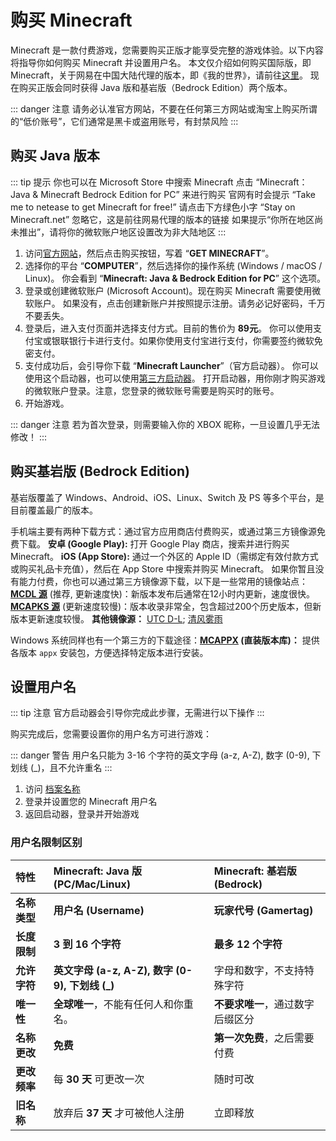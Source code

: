 # 购买 Minecraft

Minecraft 是一款付费游戏，您需要购买正版才能享受完整的游戏体验。以下内容将指导你如何购买 Minecraft 并设置用户名。
本文仅介绍如何购买国际版，即 Minecraft，关于网易在中国大陆代理的版本，即《我的世界》，请前往[这里](https://mc.163.com/index.html)。
现在购买正版会同时获得 Java 版和基岩版（Bedrock Edition）两个版本。

::: danger 注意
请务必认准官方网站，不要在任何第三方网站或淘宝上购买所谓的“低价账号”，它们通常是黑卡或盗用账号，有封禁风险
:::

## 购买 Java 版本

::: tip 提示
你也可以在 Microsoft Store 中搜索 Minecraft
点击 “Minecraft：Java & Minecraft Bedrock Edition for PC” 来进行购买
官网有时会提示 “Take me to netease to get Minecraft for free!”
请点击下方绿色小字 “Stay on Minecraft.net” 忽略它，这是前往网易代理的版本的链接
如果提示“你所在地区尚未推出”，请将你的微软账户地区设置改为非大陆地区
:::

1. 访问[官方网站](https://www.minecraft.net)，然后点击购买按钮，写着 “**GET MINECRAFT**”。
2. 选择你的平台 “**COMPUTER**”，然后选择你的操作系统 (Windows / macOS / Linux)。
    你会看到 “**Minecraft: Java & Bedrock Edition for PC**” 这个选项。
3. 登录或创建微软账户 (Microsoft Account)。现在购买 Minecraft 需要使用微软账户。
    如果没有，点击创建新账户并按照提示注册。请务必记好密码，千万不要丢失。
4. 登录后，进入支付页面并选择支付方式。目前的售价为 **89元**。
    你可以使用支付宝或银联银行卡进行支付。如果你使用支付宝进行支付，你需要签约微软免密支付。
5. 支付成功后，会引导你下载 “**Minecraft Launcher**”（官方启动器）。
    你可以使用这个启动器，也可以使用[第三方启动器](/docs/launcher/index.md)。
    打开启动器，用你刚才购买游戏的微软账户登录。注意，您登录的微软账号需要是购买时的账号。
6. 开始游戏。

::: danger 注意
若为首次登录，则需要输入你的 XBOX 昵称，一旦设置几乎无法修改！
:::

## 购买基岩版 (Bedrock Edition)

基岩版覆盖了 Windows、Android、iOS、Linux、Switch 及 PS 等多个平台，是目前覆盖最广的版本。

手机端主要有两种下载方式：通过官方应用商店付费购买，或通过第三方镜像源免费下载。
**安卓 (Google Play):** 打开 Google Play 商店，搜索并进行购买 Minecraft。
**iOS (App Store):** 通过一个外区的 Apple ID（需绑定有效付款方式或购买礼品卡充值），然后在 App Store 中搜索并购买 Minecraft。
如果你暂且没有能力付费，你也可以通过第三方镜像源下载，以下是一些常用的镜像站点：
**[MCDL 源](https://mcbedl.com/)** (推荐, 更新速度快)：新版本发布后通常在12小时内更新，速度很快。
**[MCAPKS 源](https://mcapks.com/)** (更新速度较慢)：版本收录非常全，包含超过200个历史版本，但新版本更新速度较慢。
**其他镜像源：** [UTC D-L](https://xz.mcutc.cn/); [清风雾雨](https://zihao.fengqingwu.top/)

Windows 系统同样也有一个第三方的下载途径：**[MCAPPX](https://www.mcappx.com/) (直装版本库)：** 提供各版本 `appx` 安装包，方便选择特定版本进行安装。

## 设置用户名

::: tip 注意
官方启动器会引导你完成此步骤，无需进行以下操作
:::

购买完成后，您需要设置你的用户名方可进行游戏：

::: danger 警告
用户名只能为 3-16 个字符的英文字母 (a-z, A-Z), 数字 (0-9), 下划线 (_)，且不允许重名
:::

1. 访问 [档案名称](https://www.minecraft.net/zh-hans/msaprofile/mygames/editprofile)
2. 登录并设置您的 Minecraft 用户名
3. 返回启动器，登录并开始游戏

### 用户名限制区别

| 特性 | **Minecraft: Java 版 (PC/Mac/Linux)** | **Minecraft: 基岩版 (Bedrock)** |
| :--- | :--- | :--- |
| **名称类型** | **用户名 (Username)** | **玩家代号 (Gamertag)** |
| **长度限制** | **3 到 16 个字符** | **最多 12 个字符** |
| **允许字符** | **英文字母 (a-z, A-Z), 数字 (0-9), 下划线 (_)** | 字母和数字，不支持特殊字符 |
| **唯一性** | **全球唯一**，不能有任何人和你重名。 | **不要求唯一**，通过数字后缀区分 |
| **名称更改** | **免费** | **第一次免费**，之后需要付费 |
| **更改频率** | 每 **30 天** 可更改一次 | 随时可改 |
| **旧名称** | 放弃后 **37 天** 才可被他人注册 | 立即释放 |
